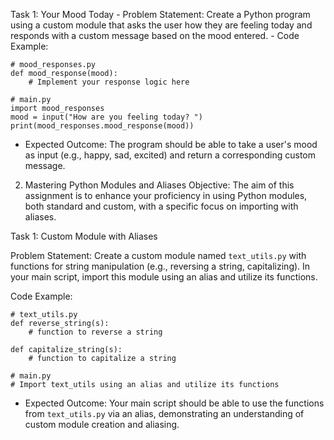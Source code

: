 Task 1: Your Mood Today - Problem Statement: Create a Python program using a custom module that asks the user how they are feeling today and responds with a custom message based on the mood entered. - Code Example:

    # mood_responses.py
    def mood_response(mood):
        # Implement your response logic here

    # main.py
    import mood_responses
    mood = input("How are you feeling today? ")
    print(mood_responses.mood_response(mood))
- Expected Outcome: The program should be able to take a user's mood as input (e.g., happy, sad, excited) and return a corresponding custom message.


2. Mastering Python Modules and Aliases
Objective: The aim of this assignment is to enhance your proficiency in using Python modules, both standard and custom, with a specific focus on importing with aliases.

Task 1: Custom Module with Aliases 

Problem Statement: Create a custom module named `text_utils.py` with functions for string manipulation (e.g., reversing a string, capitalizing). In your main script, import this module using an alias and utilize its functions.

Code Example:

    # text_utils.py
    def reverse_string(s):
        # function to reverse a string

    def capitalize_string(s):
        # function to capitalize a string

    # main.py
    # Import text_utils using an alias and utilize its functions
- Expected Outcome: Your main script should be able to use the functions from `text_utils.py` via an alias, demonstrating an understanding of custom module creation and aliasing.